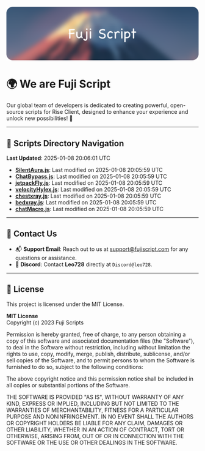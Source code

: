 ![Banner](.github/b.webp)

# 🌍 **We are Fuji Script**

Our global team of developers is dedicated to creating powerful, open-source scripts for Rise Client, designed to enhance your experience and unlock new possibilities! 🌟

---
<!-- SCRIPTS_NAVIGATION_START -->
## 📂 **Scripts Directory Navigation**

**Last Updated**: 2025-01-08 20:06:01 UTC

- **[SilentAura.js](scripts/SilentAura.js)**: Last modified on 2025-01-08 20:05:59 UTC
- **[ChatBypass.js](scripts/ChatBypass.js)**: Last modified on 2025-01-08 20:05:59 UTC
- **[jetpackFly.js](scripts/jetpackFly.js)**: Last modified on 2025-01-08 20:05:59 UTC
- **[velocityHylex.js](scripts/velocityHylex.js)**: Last modified on 2025-01-08 20:05:59 UTC
- **[chestxray.js](scripts/chestxray.js)**: Last modified on 2025-01-08 20:05:59 UTC
- **[bedxray.js](scripts/bedxray.js)**: Last modified on 2025-01-08 20:05:59 UTC
- **[chatMacro.js](scripts/chatMacro.js)**: Last modified on 2025-01-08 20:05:59 UTC

<!-- SCRIPTS_NAVIGATION_END -->

---

## 💬 **Contact Us**  
- 📬 **Support Email**: Reach out to us at [support@fujiscript.com](mailto:support@fujiscript.com) for any questions or assistance.  
- 💬 **Discord**: Contact **Leo728** directly at `Discord@leo728`.

---

## 📜 **License**

This project is licensed under the MIT License.  

**MIT License**  
Copyright (c) 2023 Fuji Scripts  

Permission is hereby granted, free of charge, to any person obtaining a copy of this software and associated documentation files (the "Software"), to deal in the Software without restriction, including without limitation the rights to use, copy, modify, merge, publish, distribute, sublicense, and/or sell copies of the Software, and to permit persons to whom the Software is furnished to do so, subject to the following conditions:  

The above copyright notice and this permission notice shall be included in all copies or substantial portions of the Software.  

THE SOFTWARE IS PROVIDED "AS IS", WITHOUT WARRANTY OF ANY KIND, EXPRESS OR IMPLIED, INCLUDING BUT NOT LIMITED TO THE WARRANTIES OF MERCHANTABILITY, FITNESS FOR A PARTICULAR PURPOSE AND NONINFRINGEMENT. IN NO EVENT SHALL THE AUTHORS OR COPYRIGHT HOLDERS BE LIABLE FOR ANY CLAIM, DAMAGES OR OTHER LIABILITY, WHETHER IN AN ACTION OF CONTRACT, TORT OR OTHERWISE, ARISING FROM, OUT OF OR IN CONNECTION WITH THE SOFTWARE OR THE USE OR OTHER DEALINGS IN THE SOFTWARE.  
